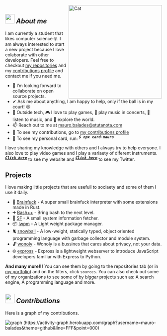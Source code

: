
<img align="right" width=300px alt="Cat" src="https://media3.giphy.com/media/f6hnhHkks8bk4jwjh3/giphy.gif" />

## <img src="https://media.giphy.com/media/ObNTw8Uzwy6KQ/giphy.gif" width="30px">&nbsp;***About me***

I am currently a student that likes computer science 🤓. I am always interested to start a new project because I love colaborate with other developers. Feel free to checkout [my repositories](https://github.com/mauro-balades?tab=repositories) and my [contributions profile](https://github.com/maurobalades-contributions) and contact me if you need me.

- 👯 I’m looking forward to collaborate on open source projects.
- ✔ Ask me about anything, I am happy to help, only if the ball is in my court! 😉<br>
- 🥳 Outside tech, 🎮 I love to play games, 🥁 play music in concerts, 🎵 listen to music, and 🌴 explore the world.
- 📫 Reach out to me at <a href="mauro.balades@stutanota.com">mauro.balades@stutanota.com</a>
- 🤝 To see my contributions, go to [my contributions profile](https://github.com/maurobalades-contributions) 
- 👤 To see my personal card, run: <sup><kbd>***$ npx card-mauro***</kbd>
  
I love sharing my knowledge with others and I always try to help everyone. I also love to play video games and I play a variaety of diferent instruments. <sup><kbd>***[Click here](https://maucode.com)***</kbd></sup> to see my website and <sup><kbd>***[Click here](https://twitter.com/Mauro60715204)***</kbd></sup> to see my Twitter.
  
## Projects
  
I love making little projects that are usefull to sociaety and some of them I use it daily.
  
* 🤯 [Brainfuck](https://github.com/mauro-balades/mini-brainfuck) - A super small brainfuck interpreter with some extensions made in Rust.
* ➕ [Bash++](https://github.com/mauro-balades/bash-plusplus) -  Bring bash to the next level.
* 🧑 [SF](https://github.com/mauro-balades/sf) -  A small system information fetcher. 
* 📦 [lwpm](https://github.com/mauro-balades/lwpm) - A Light weight package manager.
* 🐈 [snowball](https://github.com/snowball-lang/snowball) - A low-weight, statically typed, object oriented programming language with garbage collector and module system.
* 🔓 [wonoly](https://github.com/wonoly) - Wonoly is a bussines that cares about privacy, not your data.
* 🌐 [expross](https://github.com/mauro-balades/expross) - Expross is a lightweight webserver to introduce JavaScript developers familiar with Express to Python.

<!--todo: finish the projects list-->
  
**And many more!!!** You can see them by going to the repositories tab (or in [my portfolio](https://maucode.com)) and on the filters, click `sources`. You can also check out some of my organizations to see some of by *bigger* projects such as: A search engine, A programming language and more.

## <img src="https://camo.githubusercontent.com/be37cdc8f930300096c506ad4574eaae977c48fbb2705cfcb92f4eeab8282c7a/68747470733a2f2f6d656469612e67697068792e636f6d2f6d656469612f56674344417a634b767352364f4d307557672f67697068792e676966" width="30px">&nbsp;***Contributions***
Here is a graph of my contributions.

![graph (https://activity-graph.herokuapp.com/graph?username=mauro-balades&theme=github&line=FFF&point=000)](https://activity-graph.herokuapp.com/graph?username=mauro-balades&theme=github)
